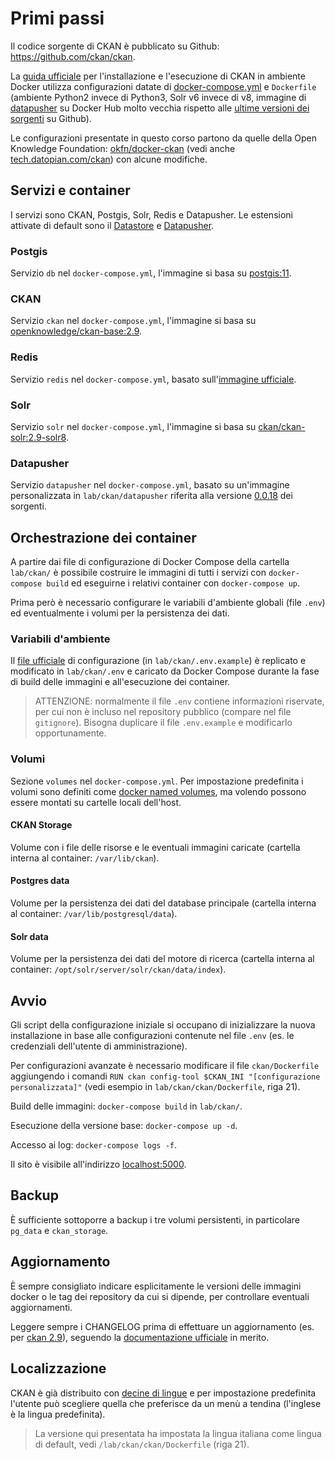 # Primi passi

Il codice sorgente di CKAN è pubblicato su Github: https://github.com/ckan/ckan.

La [guida ufficiale](https://docs.ckan.org/en/2.9/maintaining/installing/install-from-docker-compose.html) per l'installazione e l'esecuzione di CKAN in ambiente Docker utilizza configurazioni datate di [docker-compose.yml](https://github.com/ckan/ckan/blob/ckan-2.9.6/contrib/docker/docker-compose.yml) e `Dockerfile` (ambiente Python2 invece di Python3, Solr v6 invece di v8, immagine di [datapusher](https://hub.docker.com/r/clementmouchet/datapusher) su Docker Hub molto vecchia rispetto alle [ultime versioni dei sorgenti](https://github.com/ckan/datapusher) su Github).

Le configurazioni presentate in questo corso partono da quelle della Open Knowledge Foundation: [okfn/docker-ckan](https://github.com/okfn/docker-ckan) (vedi anche [tech.datopian.com/ckan](https://tech.datopian.com/ckan/)) con alcune modifiche.

## Servizi e container

I servizi sono CKAN, Postgis, Solr, Redis e Datapusher. Le estensioni attivate di default sono il [Datastore](https://docs.ckan.org/en/2.9/maintaining/datastore.html) e [Datapusher](https://docs.ckan.org/en/2.9/maintaining/datastore.html#datapusher-automatically-add-data-to-the-datastore).

### Postgis

Servizio `db` nel `docker-compose.yml`, l'immagine si basa su [postgis:11](https://hub.docker.com/r/mdillon/postgis/).

### CKAN

Servizio `ckan` nel `docker-compose.yml`, l'immagine si basa su [openknowledge/ckan-base:2.9](https://hub.docker.com/r/openknowledge/ckan-base).

### Redis

Servizio `redis` nel `docker-compose.yml`, basato sull'[immagine ufficiale](https://hub.docker.com/_/redis).

### Solr

Servizio `solr` nel `docker-compose.yml`, l'immagine si basa su [ckan/ckan-solr:2.9-solr8](https://hub.docker.com/r/ckan/ckan-solr).

### Datapusher

Servizio `datapusher` nel `docker-compose.yml`, basato su un'immagine personalizzata in `lab/ckan/datapusher` riferita alla versione [0.0.18](https://github.com/ckan/datapusher/tree/0.0.18) dei sorgenti.

## Orchestrazione dei container

A partire dai file di configurazione di Docker Compose della cartella `lab/ckan/` è possibile costruire le immagini di tutti i servizi con `docker-compose build` ed eseguirne i relativi container con `docker-compose up`.

Prima però è necessario configurare le variabili d'ambiente globali (file `.env`) ed eventualmente i volumi per la persistenza dei dati.

### Variabili d'ambiente

Il [file ufficiale](https://github.com/okfn/docker-ckan/blob/master/.env.example) di configurazione (in `lab/ckan/.env.example`) è replicato e modificato in `lab/ckan/.env` e caricato da Docker Compose durante la fase di build delle immagini e all'esecuzione dei container.

> ATTENZIONE: normalmente il file `.env` contiene informazioni riservate, per cui non è incluso nel repository pubblico (compare nel file `gitignore`). Bisogna duplicare il file `.env.example` e modificarlo opportunamente.

### Volumi

Sezione `volumes` nel `docker-compose.yml`. Per impostazione predefinita i volumi sono definiti come [docker named volumes](https://docs.docker.com/storage/volumes/), ma volendo possono essere montati su cartelle locali dell'host.

#### CKAN Storage

Volume con i file delle risorse e le eventuali immagini caricate (cartella interna al container: `/var/lib/ckan`).

#### Postgres data

Volume per la persistenza dei dati del database principale (cartella interna al container: `/var/lib/postgresql/data`).

#### Solr data

Volume per la persistenza dei dati del motore di ricerca (cartella interna al container: `/opt/solr/server/solr/ckan/data/index`).

## Avvio

Gli script della configurazione iniziale si occupano di inizializzare la nuova installazione in base alle configurazioni contenute nel file `.env` (es. le credenziali dell'utente di amministrazione).

Per configurazioni avanzate è necessario modificare il file `ckan/Dockerfile` aggiungendo i comandi `RUN ckan config-tool $CKAN_INI "[configurazione personalizzata]"` (vedi esempio in `lab/ckan/ckan/Dockerfile`, riga 21).

Build delle immagini: `docker-compose build` in `lab/ckan/`.

Esecuzione della versione base: `docker-compose up -d`.

Accesso ai log: `docker-compose logs -f`.

Il sito è visibile all'indirizzo [localhost:5000](http://localhost:5000).

## Backup

È sufficiente sottoporre a backup i tre volumi persistenti, in particolare `pg_data` e `ckan_storage`.

## Aggiornamento

È sempre consigliato indicare esplicitamente le versioni delle immagini docker o le tag dei repository da cui si dipende, per controllare eventuali aggiornamenti.

Leggere sempre i CHANGELOG prima di effettuare un aggiornamento (es. per [ckan 2.9](https://docs.ckan.org/en/2.9/changelog.html)), seguendo la [documentazione ufficiale](https://docs.ckan.org/en/2.9/maintaining/upgrading/index.html) in merito.

## Localizzazione

CKAN è già distribuito con [decine di lingue](https://docs.ckan.org/en/2.9/contributing/i18n.html) e per impostazione predefinita l'utente può scegliere quella che preferisce da un menù a tendina (l'inglese è la lingua predefinita).

> La versione qui presentata ha impostata la lingua italiana come lingua di default, vedi `/lab/ckan/ckan/Dockerfile` (riga 21).
